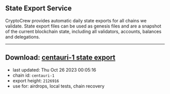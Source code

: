 ## State Export Service
CryptoCrew provides automatic daily state exports for all chains we validate. State export files can be used as genesis files and are a snapshot of the current blockchain state, including all validators, accounts, balances and delegations.

---
**Download: [centauri-1 state export](https://dl.ccvalidators.com/SERVICE/composable/centauri-1_export_2126916.json)**
---

- last updated: Thu Oct 26 2023 00:05:16
- chain id: `centauri-1`
- export height: `2126916`
- use for: airdrops, local tests, chain recovery
